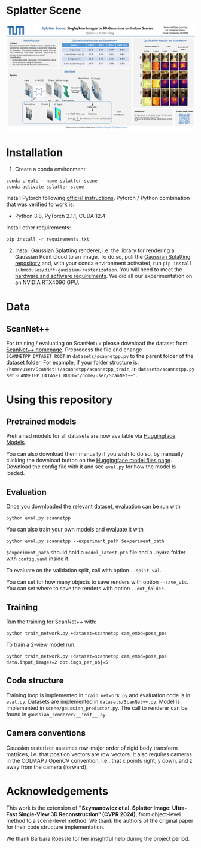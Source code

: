 # Splatter Scene

<img src="./demo_examples/poster.png"
            alt="Poster."/>

# Installation

1. Create a conda environment: 
```
conda create --name splatter-scene
conda activate splatter-scene
```

Install Pytorch following [official instructions](https://pytorch.org). Pytorch / Python combination that was verified to work is:
- Python 3.8, PyTorch 2.1.1, CUDA 12.4

Install other requirements:
```
pip install -r requirements.txt
```

2. Install Gaussian Splatting renderer, i.e. the library for rendering a Gaussian Point cloud to an image. To do so, pull the [Gaussian Splatting repository](https://github.com/graphdeco-inria/gaussian-splatting/tree/main) and, with your conda environment activated, run `pip install submodules/diff-gaussian-rasterization`. You will need to meet the [hardware and software requirements](https://github.com/graphdeco-inria/gaussian-splatting/blob/main/README.md#hardware-requirements). We did all our experimentation on an NVIDIA RTX4090 GPU. 


# Data

## ScanNet++
For training / evaluating on ScanNet++ please download the dataset from [ScanNet++ homepage](https://kaldir.vc.in.tum.de/scannetpp/). Preprocess the file and change `SCANNETPP_DATASET_ROOT` in `datasets/scannetpp.py` to the parent folder of the dataset folder. For example, if your folder structure is: `/home/user/ScanNet++/scannetpp/scannetpp_train`, in `datasets/scannetpp.py` set  `SCANNETPP_DATASET_ROOT="/home/user/ScanNet++"`. 


# Using this repository

## Pretrained models

Pretrained models for all datasets are now available via [Huggingface Models](https://huggingface.co/szymanowiczs/splatter-image-v1). 

You can also download them manually if you wish to do so, by manually clicking the download button on the [Huggingface model files page](https://huggingface.co/szymanowiczs/splatter-image-v1). Download the config file with it and see `eval.py` for how the model is loaded.


## Evaluation

Once you downloaded the relevant dataset, evaluation can be run with 
```
python eval.py scannetpp
```

You can also train your own models and evaluate it with 
```
python eval.py scannetpp --experiment_path $experiment_path
```
`$experiment_path` should hold a `model_latest.pth` file and a `.hydra` folder with `config.yaml` inside it.

To evaluate on the validation split, call with option `--split val`.

You can set for how many objects to save renders with option `--save_vis`.
You can set where to save the renders with option `--out_folder`.

## Training

Run the training for ScanNet++ with:
```
python train_network.py +dataset=scannetpp cam_embd=pose_pos
```

To train a 2-view model run:
```
python train_network.py +dataset=scannetpp cam_embd=pose_pos data.input_images=2 opt.imgs_per_obj=5
```

## Code structure

Training loop is implemented in `train_network.py` and evaluation code is in `eval.py`. Datasets are implemented in `datasets/ScanNet++.py`. Model is implemented in `scene/gaussian_predictor.py`. The call to renderer can be found in `gaussian_renderer/__init__.py`.

## Camera conventions

Gaussian rasterizer assumes row-major order of rigid body transform matrices, i.e. that position vectors are row vectors. It also requires cameras in the COLMAP / OpenCV convention, i.e., that x points right, y down, and z away from the camera (forward).

# Acknowledgements

This work is the extension of **"Szymanowicz et al. Splatter Image: Ultra-Fast Single-View 3D Reconstruction" (CVPR 2024)**, from object-level method to a scene-level method. We thank the authors of the original paper for their code structure implementation.

We thank Barbara Roessle for her insightful help during the project period.
